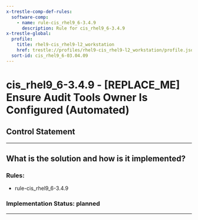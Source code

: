 ```yaml
---
x-trestle-comp-def-rules:
  software-comp:
    - name: rule-cis_rhel9_6-3.4.9
      description: Rule for cis_rhel9_6-3.4.9
x-trestle-global:
  profile:
    title: rhel9-cis_rhel9-l2_workstation
    href: trestle://profiles/rhel9-cis_rhel9-l2_workstation/profile.json
  sort-id: cis_rhel9_6-03.04.09
---
```


# cis_rhel9_6-3.4.9 - \[REPLACE_ME\] Ensure Audit Tools Owner Is Configured (Automated)

## Control Statement

______________________________________________________________________

## What is the solution and how is it implemented?

<!-- For implementation status enter one of: implemented, partial, planned, alternative, not-applicable -->

<!-- Note that the list of rules under ### Rules: is read-only and changes will not be captured after assembly to JSON -->

<!-- Add control implementation description here for control: cis_rhel9_6-3.4.9 -->

### Rules:

  - rule-cis_rhel9_6-3.4.9

### Implementation Status: planned

______________________________________________________________________
